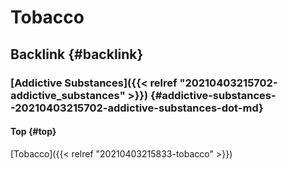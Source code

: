 # Tobacco


## Backlink {#backlink}


### [Addictive Substances]({{< relref "20210403215702-addictive_substances" >}}) {#addictive-substances--20210403215702-addictive-substances-dot-md}


#### Top {#top}

[Tobacco]({{< relref "20210403215833-tobacco" >}})

